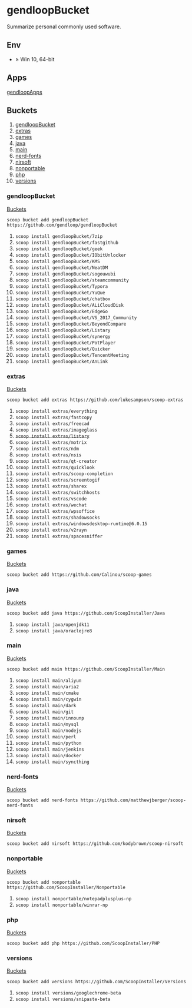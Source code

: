 # gendloopBucket

Summarize personal commonly used software. 

## Env

* $\ge$ Win 10,  64-bit 

## Apps

[gendloopApps](https://github.com/gendloop/gendloopApps) 

## Buckets

1. [gendloopBucket](#gendloopbucket-1) 
2. [extras](#extras) 
3. [games](#games) 
4. [java](#java) 
5. [main](#main) 
6. [nerd-fonts](#nerd-fonts) 
7. [nirsoft](#nirsoft) 
8. [nonportable](#nonportable) 
9. [php](#php) 
10. [versions](#versions)  

### gendloopBucket

[Buckets](#buckets) 

`scoop bucket add gendloopBucket https://github.com/gendloop/gendloopBucket` 

1. `scoop install gendloopBucket/7zip` 
2. `scoop install gendloopBucket/fastgithub` 
3. `scoop install gendloopBucket/geek` 
4. `scoop install gendloopBucket/IObitUnlocker` 
5. `scoop install gendloopBucket/KMS` 
6. `scoop install gendloopBucket/NeatDM` 
7. `scoop install gendloopBucket/sogouwubi` 
8. `scoop install gendloopBucket/steamcommunity` 
9. `scoop install gendloopBucket/Typora` 
10. `scoop install gendloopBucket/YuQue` 
11. `scoop install gendloopBucket/chatbox` 
12. `scoop install gendloopBucket/ALiCloudDisk` 
13. `scoop install gendloopBucket/EdgeGo` 
14. `scoop install gendloopBucket/VS_2017_Community` 
15. `scoop install gendloopBucket/BeyondCompare` 
16. `scoop install gendloopBucket/Listary`                
17. `scoop install gendloopBucket/synergy`       
18. `scoop install gendloopBucket/PotPlayer` 
19. `scoop install gendloopBucket/Quicker` 
20. `scoop install gendloopBucket/TencentMeeting` 
21. `scoop install gendloopBucket/AnLink` 

### extras

[Buckets](#buckets) 

`scoop bucket add extras https://github.com/lukesampson/scoop-extras` 

1. `scoop install extras/everything`
2. `scoop install extras/fastcopy` 
3. `scoop install extras/freecad` 
4. `scoop install extras/imageglass` 
5. ~~`scoop install extras/listary`~~ 
6. `scoop install extras/motrix` 
7. `scoop install extras/ndm` 
8. `scoop install extras/nsis` 
9. `scoop install extras/qt-creator` 
10. `scoop install extras/quicklook` 
11. `scoop install extras/scoop-completion` 
12. `scoop install extras/screentogif` 
13. `scoop install extras/sharex` 
14. `scoop install extras/switchhosts` 
15. `scoop install extras/vscode` 
16. `scoop install extras/wechat` 
17. `scoop install extras/wpsoffice` 
18. `scoop install extras/shadowsocks` 
19. `scoop install extras/windowsdesktop-runtime@6.0.15` 
20. `scoop install extras/v2rayn` 
21. `scoop install extras/spacesniffer` 

### games

[Buckets](#buckets) 

`scoop bucket add https://github.com/Calinou/scoop-games` 



### java

[Buckets](#buckets) 

`scoop bucket add java https://github.com/ScoopInstaller/Java` 

1. `scoop install java/openjdk11` 
2. `scoop install java/oraclejre8` 

### main

[Buckets](#buckets) 

`scoop bucket add main https://github.com/ScoopInstaller/Main`  

1. `scoop install main/aliyun` 
2. `scoop install main/aria2` 
3. `scoop install main/cmake` 
4. `scoop install main/cygwin` 
5. `scoop install main/dark` 
6. `scoop install main/git` 
7. `scoop install main/innounp` 
8. `scoop install main/mysql` 
9. `scoop install main/nodejs` 
10. `scoop install main/perl`
11. `scoop install main/python` 
12. `scoop install main/jenkins` 
13. `scoop install main/docker` 
14. `scoop install main/syncthing` 

### nerd-fonts

[Buckets](#buckets) 

`scoop bucket add nerd-fonts https://github.com/matthewjberger/scoop-nerd-fonts` 



### nirsoft

[Buckets](#buckets) 

`scoop bucket add nirsoft https://github.com/kodybrown/scoop-nirsoft` 



### nonportable

[Buckets](#buckets) 

`scoop bucket add nonportable https://github.com/ScoopInstaller/Nonportable` 

1. `scoop install nonportable/notepadplusplus-np` 
2. `scoop install nonportable/winrar-np` 

### php

[Buckets](#buckets) 

`scoop bucket add php https://github.com/ScoopInstaller/PHP` 



### versions

[Buckets](#buckets) 

`scoop bucket add versions https://github.com/ScoopInstaller/Versions` 

1. `scoop install versions/googlechrome-beta` 
1. `scoop install versions/snipaste-beta` 







